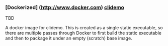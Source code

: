 ### [Dockerized] (http://www.docker.com) [clidemo](https://registry.hub.docker.com/u/composer22/clidemo/)

TBD

A docker image for clidemo. This is created as a single static executable, so there are multiple passes through Docker to first build the static executable and then to package it under an empty (scratch) base image.


